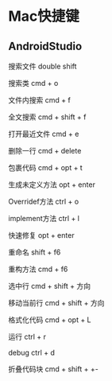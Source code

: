 # Mac快捷键

## AndroidStudio

搜索文件	double shift

搜索类		cmd + o

文件内搜索	cmd + f

全文搜索	cmd + shift + f

打开最近文件	cmd + e



删除一行	cmd + delete

包裹代码	cmd + opt + t



生成未定义方法	opt + enter

Overridef方法	ctrl + o

implement方法	ctrl + l



快速修复	opt + enter

重命名	shift + f6

重构方法	cmd + f6



选中行	cmd + shift + 方向

移动当前行	cmd + shift + 方向



格式化代码	cmd + opt + L



运行	ctrl + r

debug	ctrl + d



折叠代码块	cmd + shift + +-